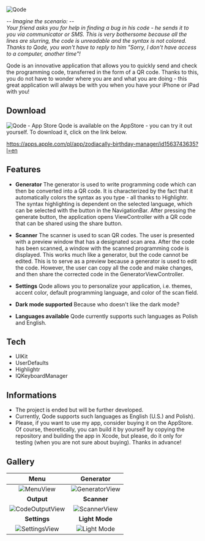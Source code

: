 ![Qode](https://user-images.githubusercontent.com/41966757/118408070-1047a080-b684-11eb-913d-4b40105bf91b.png)

*-- Imagine the scenario: --\
Your friend asks you for help in finding a bug in his code - he sends it to you via communicator or SMS. This is very bothersome because all the lines are slurring, the code is unreadable and the syntax is not colored. Thanks to Qode, you won't have to reply to him "Sorry, I don't have access to a computer, another time"!*

Qode is an innovative application that allows you to quickly send and check the programming code, transferred in the form of a QR code. Thanks to this, you do not have to wonder where you are and what you are doing - this great application will always be with you when you have your iPhone or iPad with you!

## Download
![Qode - App Store](https://user-images.githubusercontent.com/41966757/118408099-30775f80-b684-11eb-85bd-7289017caff6.png)
Qode is available on the AppStore - you can try it out yourself.
To download it, click on the link below.

https://apps.apple.com/pl/app/zodiacally-birthday-manager/id1563743635?l=en


## Features
- **Generator**
The generator is used to write programming code which can then be converted into a QR code. It is characterized by the fact that it automatically colors the syntax as you type - all thanks to Highlightr. The syntax highlighting is dependent on the selected language, which can be selected with the button in the NavigationBar. After pressing the generate button, the application opens ViewController with a QR code that can be shared using the share button.

- **Scanner**
The scanner is used to scan QR codes. The user is presented with a preview window that has a designated scan area. After the code has been scanned, a window with the scanned programming code is displayed. This works much like a generator, but the code cannot be edited. This is to serve as a preview because a generator is used to edit the code. However, the user can copy all the code and make changes, and then share the corrected code in the GeneratorViewController.

- **Settings**
Qode allows you to personalize your application, i.e. themes, accent color, default programming language, and color of the scan field.

- **Dark mode supported**
Because who doesn't like the dark mode?

- **Languages available**
Qode currently supports such languages as Polish and English.

## Tech
- UIKit
- UserDefaults
- Highlightr
- IQKeyboardManager

## Informations
- The project is ended but will be further developed.
- Currently, Qode supports such languages as English (U.S.) and Polish). 
- Please, if you want to use my app, consider buying it on the AppStore. Of course, theoretically, you can build it by yourself by copying the repository and building the app in Xcode, but please, do it only for testing (when you are not sure about buying). Thanks in advance!

## Gallery
Menu | Generator
|:-------------------------:|:-------------------------:|
![MenuView](https://user-images.githubusercontent.com/41966757/118403469-bb4d5f80-b66e-11eb-8b5b-054b0cd5e66f.png)  |  ![GeneratorView](https://user-images.githubusercontent.com/41966757/118403472-c0121380-b66e-11eb-9548-f39ecbc80aa7.png)
**Output** | **Scanner**
![CodeOutputView](https://user-images.githubusercontent.com/41966757/118403473-c0aaaa00-b66e-11eb-97eb-a83e9bbfdf08.png) | ![ScannerView](https://user-images.githubusercontent.com/41966757/118403474-c1434080-b66e-11eb-93c0-6d49d67e19e8.png)
**Settings** | **Light Mode**
![SettingsView](https://user-images.githubusercontent.com/41966757/118403475-c1dbd700-b66e-11eb-8fb5-19dba8d87e93.png) | ![Light Mode](https://user-images.githubusercontent.com/41966757/118403476-c1dbd700-b66e-11eb-9f08-6c07b70b7c36.png)
